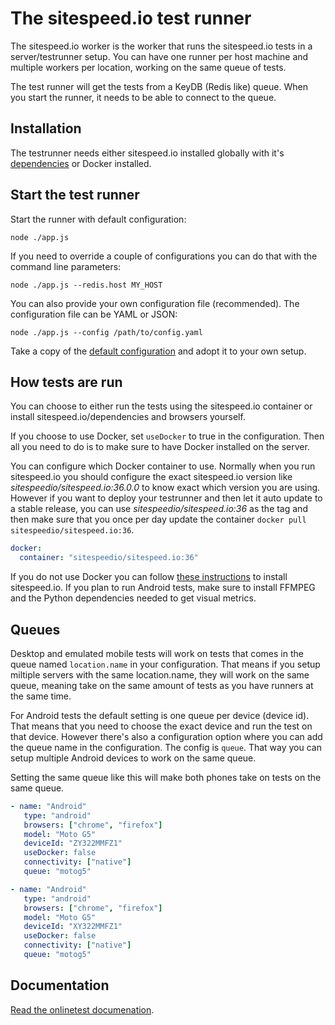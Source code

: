 # The sitespeed.io test runner

The sitespeed.io worker is the worker that runs the sitespeed.io tests in a server/testrunner setup. You can have one runner per host machine and multiple workers per location, working on the same queue of tests.

The test runner will get the tests from a KeyDB (Redis like) queue. When you start the runner, it needs to be able to connect to the queue.

## Installation
The testrunner needs either sitespeed.io installed globally with it's [dependencies](https://www.sitespeed.io/documentation/sitespeed.io/installation/) or Docker installed.

## Start the test runner

Start the runner with default configuration:

```
node ./app.js
```

If you need to override a couple of configurations you can do that with the command line parameters:

```
node ./app.js --redis.host MY_HOST
```

You can also provide your own configuration file (recommended). The configuration file can be YAML or JSON:

```
node ./app.js --config /path/to/config.yaml
```

Take a copy of the [default configuration](https://github.com/sitespeedio/onlinetest/blob/main/testrunner/config/default.yaml) and adopt it to your own setup.


## How tests are run

You can choose to either run the tests using the sitespeed.io container or install sitespeed.io/dependencies and browsers yourself. 

If you choose to use Docker, set `useDocker` to true in the configuration. Then all you need to do is to make sure to have Docker installed on the server.

You can configure which Docker container to use. Normally when you run sitespeed.io you should configure the exact sitespeed.io version like *sitespeedio/sitespeed.io:36.0.0* to know exact which version you are using. However if you want to deploy your testrunner and then let it auto update to a stable release, you can use *sitespeedio/sitespeed.io:36* as the tag and then make sure that you once per day update the container `docker pull sitespeedio/sitespeed.io:36`.

```yaml
docker:
  container: "sitespeedio/sitespeed.io:36"
```

If you do not use Docker you can follow [these instructions](https://www.sitespeed.io/documentation/sitespeed.io/installation/) to install sitespeed.io. If you plan to run Android tests, make sure to install FFMPEG and the Python dependencies needed to get visual metrics.

## Queues
Desktop and emulated mobile tests will work on tests that comes in the queue named `location.name` in your configuration. That means if you setup miltiple servers with the same location.name, they will work on the same queue, meaning take on the same amount of tests as you have runners at the same time.

For Android tests the default setting is one queue per device (device id). That means that you need to choose the exact device and run the test on that device. However there's also a configuration option where you can add the queue name in the configuration. The config is `queue`. That way you can setup multiple Android devices to work on the same queue.

Setting the same queue like this will make both phones take on tests on the same queue. 
```yaml
- name: "Android"
   type: "android"
   browsers: ["chrome", "firefox"]
   model: "Moto G5"
   deviceId: "ZY322MMFZ1"
   useDocker: false
   connectivity: ["native"]
   queue: "motog5"

- name: "Android"
   type: "android"
   browsers: ["chrome", "firefox"]
   model: "Moto G5"
   deviceId: "XY322MMFZ1"
   useDocker: false
   connectivity: ["native"]
   queue: "motog5"
```

## Documentation
[Read the onlinetest documenation](https://www.sitespeed.io/documentation/onlinetest).
